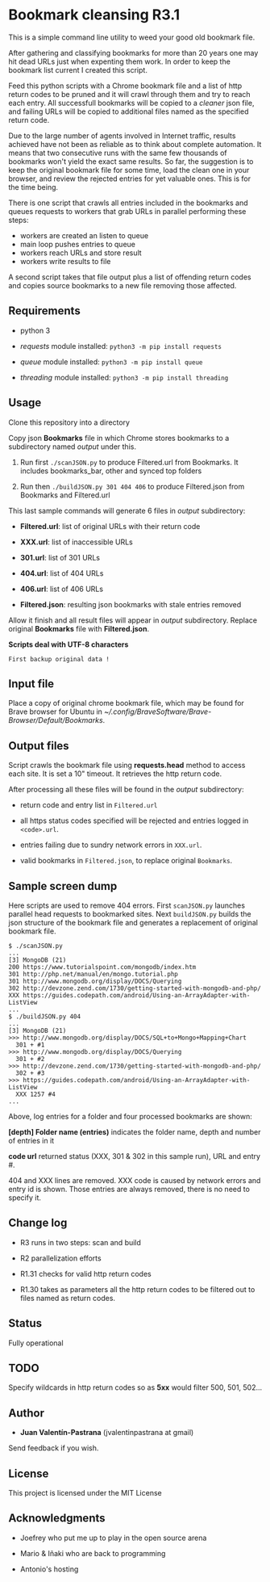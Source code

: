 # Bookmark cleansing R3.1
This is a simple command line utility to weed your good old bookmark file.

After gathering and classifying bookmarks for more than 20 years one may hit dead URLs just when expenting them work. In order to keep the bookmark list current I created this script.

Feed this python scripts with a Chrome bookmark file and a list of http return codes to be pruned and it will crawl through them and try to reach each entry. All successfull bookmarks will be copied to a _cleaner_ json file, and failing URLs will be copied to additional files named as the specified return code.

Due to the large number of agents involved in Internet traffic, results achieved have not been as reliable as to think about complete automation. It means that two consecutive runs with the same few thousands of bookmarks won't yield the exact same results. So far, the suggestion is to keep the original bookmark file for some time, load the clean one in your browser, and review the rejected entries for yet valuable ones. This is for the time being.

There is one script that crawls all entries included in the bookmarks and queues requests to workers that grab URLs in parallel performing these steps:
 - workers are created an listen to queue
 - main loop pushes entries to queue
 - workers reach URLs and store result
 - workers write results to file

A second script takes that file output plus a list of offending return codes and copies source bookmarks to a new file removing those affected.

## Requirements

* python 3

* *requests* module installed: `python3 -m pip install requests`

* *queue* module installed: `python3 -m pip install queue`

* *threading* module installed: `python3 -m pip install threading`

## Usage

Clone this repository into a directory

Copy json **Bookmarks** file in which Chrome stores bookmarks to a subdirectory named _output_ under this.

1. Run first `./scanJSON.py` to produce Filtered.url from Bookmarks. It includes bookmarks_bar, other and synced top folders

2. Run then `./buildJSON.py 301 404 406` to produce Filtered.json from Bookmarks and Filtered.url

This last sample commands will generate 6 files in _output_ subdirectory:

* **Filtered.url**: list of original URLs with their return code

* **XXX.url**: list of inaccessible URLs

* **301.url**: list of 301 URLs

* **404.url**: list of 404 URLs

* **406.url**: list of 406 URLs

* **Filtered.json**: resulting json bookmarks with stale entries removed

Allow it finish and all result files will appear in _output_ subdirectory. Replace original **Bookmarks** file with **Filtered.json**.

**Scripts deal with UTF-8 characters**

```
First backup original data !
```

## Input file
Place a copy of original chrome bookmark file, which may be found for Brave browser for Ubuntu in _~/.config/BraveSoftware/Brave-Browser/Default/Bookmarks_.

## Output files
Script crawls the bookmark file using **requests.head** method to access each site. It is set a 10" timeout. It retrieves the http return code.

After processing all these files will be found in the _output_ subdirectory:

* return code and entry list in `Filtered.url`

* all https status codes specified will be rejected and entries logged in `<code>.url`.

* entries failing due to sundry network errors in `XXX.url`.

* valid bookmarks in `Filtered.json`, to replace original `Bookmarks`.

## Sample screen dump

Here scripts are used to remove 404 errors. First `scanJSON.py` launches parallel head requests to bookmarked sites. Next `buildJSON.py` builds the json structure of the bookmark file and generates a replacement of original bookmark file.

```
$ ./scanJSON.py
...
[3] MongoDB (21)
200 https://www.tutorialspoint.com/mongodb/index.htm
301 http://php.net/manual/en/mongo.tutorial.php
301 http://www.mongodb.org/display/DOCS/Querying
302 http://devzone.zend.com/1730/getting-started-with-mongodb-and-php/
XXX https://guides.codepath.com/android/Using-an-ArrayAdapter-with-ListView
...
$ ./buildJSON.py 404
...
[3] MongoDB (21)
>>> http://www.mongodb.org/display/DOCS/SQL+to+Mongo+Mapping+Chart
  301 + #1
>>> http://www.mongodb.org/display/DOCS/Querying
  301 + #2
>>> http://devzone.zend.com/1730/getting-started-with-mongodb-and-php/
  302 + #3
>>> https://guides.codepath.com/android/Using-an-ArrayAdapter-with-ListView
  XXX 1257 #4
...
```

Above, log entries for a folder and four processed bookmarks are shown:

**[depth] Folder name (entries)**  indicates the folder name, depth and number of entries in it

**code url** returned status (XXX, 301 & 302 in this sample run), URL and entry #.

404 and XXX lines are removed. XXX code is caused by network errors and entry id is shown. Those entries are always removed, there is no need to specify it.

## Change log

* R3 runs in two steps: scan and build

* R2 parallelization efforts

* R1.31 checks for valid http return codes

* R1.30 takes as parameters all the http return codes to be filtered out to files named as return codes.

## Status

Fully operational

## TODO

Specify wildcards in http return codes so as **5xx** would filter 500, 501, 502...

## Author

* **Juan Valentín-Pastrana** (jvalentinpastrana at gmail)

Send feedback if you wish.

## License

This project is licensed under the MIT License 

## Acknowledgments

* Joefrey who put me up to play in the open source arena

* Mario & Iñaki who are back to programming

* Antonio's hosting
 
